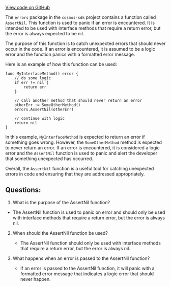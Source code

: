 [View code on GitHub](https://github.com/cosmos/cosmos-sdk/blob/main/errors/handle.go)

The `errors` package in the `cosmos-sdk` project contains a function called `AssertNil`. This function is used to panic if an error is encountered. It is intended to be used with interface methods that require a return error, but the error is always expected to be nil. 

The purpose of this function is to catch unexpected errors that should never occur in the code. If an error is encountered, it is assumed to be a logic error and the function panics with a formatted error message. 

Here is an example of how this function can be used:

```
func MyInterfaceMethod() error {
	// do some logic
	if err != nil {
		return err
	}

	// call another method that should never return an error
	otherErr := SomeOtherMethod()
	errors.AssertNil(otherErr)

	// continue with logic
	return nil
}
```

In this example, `MyInterfaceMethod` is expected to return an error if something goes wrong. However, the `SomeOtherMethod` method is expected to never return an error. If an error is encountered, it is considered a logic error and the `AssertNil` function is used to panic and alert the developer that something unexpected has occurred. 

Overall, the `AssertNil` function is a useful tool for catching unexpected errors in code and ensuring that they are addressed appropriately.
## Questions: 
 1. What is the purpose of the AssertNil function?
   - The AssertNil function is used to panic on error and should only be used with interface methods that require a return error, but the error is always nil.

2. When should the AssertNil function be used?
   - The AssertNil function should only be used with interface methods that require a return error, but the error is always nil.

3. What happens when an error is passed to the AssertNil function?
   - If an error is passed to the AssertNil function, it will panic with a formatted error message that indicates a logic error that should never happen.